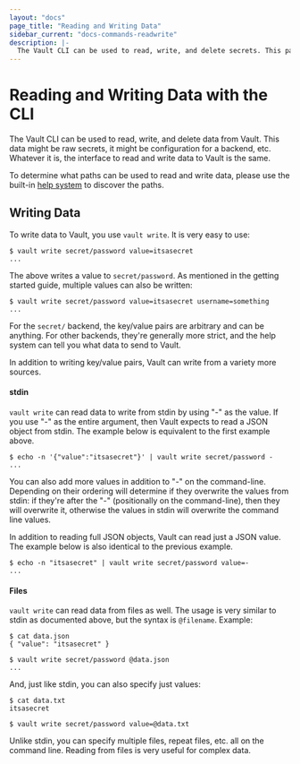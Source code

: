 ```yaml
---
layout: "docs"
page_title: "Reading and Writing Data"
sidebar_current: "docs-commands-readwrite"
description: |-
  The Vault CLI can be used to read, write, and delete secrets. This page documents how to do this.
---
```


# Reading and Writing Data with the CLI

The Vault CLI can be used to read, write, and delete data from Vault.
This data might be raw secrets, it might be configuration for
a backend, etc. Whatever it is, the interface to read and write data
to Vault is the same.

To determine what paths can be used to read and write data,
please use the built-in [help system](/docs/commands/help.html)
to discover the paths.

## Writing Data

To write data to Vault, you use `vault write`. It is very easy to use:

```
$ vault write secret/password value=itsasecret
...
```

The above writes a value to `secret/password`. As mentioned in the getting
started guide, multiple values can also be written:

```
$ vault write secret/password value=itsasecret username=something
...
```

For the `secret/` backend, the key/value pairs are arbitrary and can be
anything. For other backends, they're generally more strict, and the
help system can tell you what data to send to Vault.

In addition to writing key/value pairs, Vault can write from a variety
more sources.

#### stdin

`vault write` can read data to write from stdin by using "-" as the value.
If you use "-" as the entire argument, then Vault expects to read a JSON
object from stdin. The example below is equivalent to the first example
above.

```
$ echo -n '{"value":"itsasecret"}' | vault write secret/password -
...
```

You can also add more values in addition to "-" on the command-line.
Depending on their ordering will determine if they overwrite the values
from stdin: if they're after the "-" (positionally on the command-line),
then they will overwrite it, otherwise the values in stdin will overwrite
the command line values.

In addition to reading full JSON objects, Vault can read just a JSON
value. The example below is also identical to the previous example.

```
$ echo -n "itsasecret" | vault write secret/password value=-
...
```

#### Files

`vault write` can read data from files as well. The usage is very similar
to stdin as documented above, but the syntax is `@filename`. Example:

```
$ cat data.json
{ "value": "itsasecret" }

$ vault write secret/password @data.json
...
```

And, just like stdin, you can also specify just values:

```
$ cat data.txt
itsasecret

$ vault write secret/password value=@data.txt
```

Unlike stdin, you can specify multiple files, repeat files, etc. all
on the command line. Reading from files is very useful for complex data.
